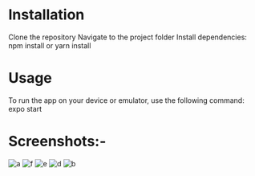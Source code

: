 # Installation

Clone the repository
Navigate to the project folder
Install dependencies: npm install or yarn install

# Usage
To run the app on your device or emulator, use the following command:
  expo start

# Screenshots:-

![a](https://github.com/niranjanpowade/Shopping-app-TaskMPlus/assets/68785115/c4c95c9f-7356-4d28-b4e8-c5ad2c6588d5)
![f](https://github.com/niranjanpowade/Shopping-app-TaskMPlus/assets/68785115/cba44498-f9cc-48b3-bfb1-40d5fe46b6cf)
![e](https://github.com/niranjanpowade/Shopping-app-TaskMPlus/assets/68785115/794cbde6-4fd2-46a8-9333-592415807195)
![d](https://github.com/niranjanpowade/Shopping-app-TaskMPlus/assets/68785115/08c4c505-9188-4553-9cbc-34051ca36b37)
![b](https://github.com/niranjanpowade/Shopping-app-TaskMPlus/assets/68785115/5ea91eea-0500-49ee-9562-ba5b6f160945)
